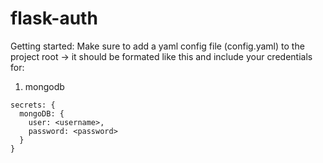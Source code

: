 # flask-auth

Getting started:
Make sure to add a yaml config file (config.yaml) to the project root
-> it should be formated like this and include your credentials for:
1. mongodb

```
secrets: {
  mongoDB: {
    user: <username>,
    password: <password>
  } 
}
```
